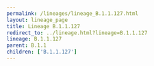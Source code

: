 ```yaml
---
permalink: /lineages/lineage_B.1.1.127.html
layout: lineage_page
title: Lineage B.1.1.127
redirect_to: ../lineage.html?lineage=B.1.1.127
lineage: B.1.1.127
parent: B.1.1
children: ['B.1.1.127']
---
```

